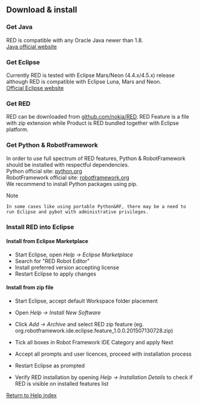 ## Download & install

### Get Java

RED is compatible with any Oracle Java newer than 1.8.  
[Java official website](https://www.java.com)

### Get Eclipse

Currently RED is tested with Eclipse Mars/Neon (4.4.x/4.5.x) release although
RED is compatible with Eclipse Luna, Mars and Neon.  
[Official Eclipse website](https://www.eclipse.org/)

### Get RED

RED can be downloaded from
[github.com/nokia/RED](https://github.com/nokia/RED). RED Feature is a file
with zip extension while Product is RED bundled together with Eclipse
platform.

### Get Python & RobotFramework

In order to use full spectrum of RED features, Python & RobotFramework should
be installed with respectful dependencies.  
Python official site: [python.org](http://www.python.org)  
RobotFramework official site: [robotframework.org](http://robotframework.org/)  
We recommend to install Python packages using pip.  

Note

    In some cases like using portable Python&RF, there may be a need to run Eclipse and pybot with administrative privileges.

### Install RED into Eclipse

#### Install from Eclipse Marketplace

  * Start Eclipse, open _Help -> Eclipse Marketplace_
  * Search for "RED Robot Editor"
  * Install preferred version accepting license
  * Restart Eclipse to apply changes

#### Install from zip file

  * Start Eclipse, accept default Workspace folder placement  

  * Open _Help -> Install New Software_  

  * Click _Add -> Archive_ and select RED zip feature (eg. org.robotframework.ide.eclipse.feature_1.0.0.201507130728.zip)  

  * Tick all boxes in Robot Framework IDE Category and apply Next  

  * Accept all prompts and user licences, proceed with installation process  

  * Restart Eclipse as prompted  

  * Verify RED installation by opening _Help -> Installation Details_ to check if RED is visible on installed features list  

[Return to Help index](http://nokia.github.io/RED/help/)
